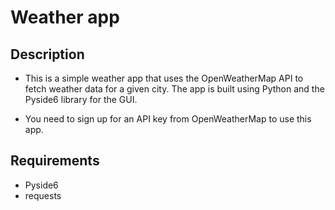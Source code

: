 # Weather app

## Description
* This is a simple weather app that uses the OpenWeatherMap API to fetch weather data for a given city. The app is built using Python and the Pyside6 library for the GUI. 

* You need to sign up for an API key from OpenWeatherMap to use this app.

## Requirements
* Pyside6
* requests